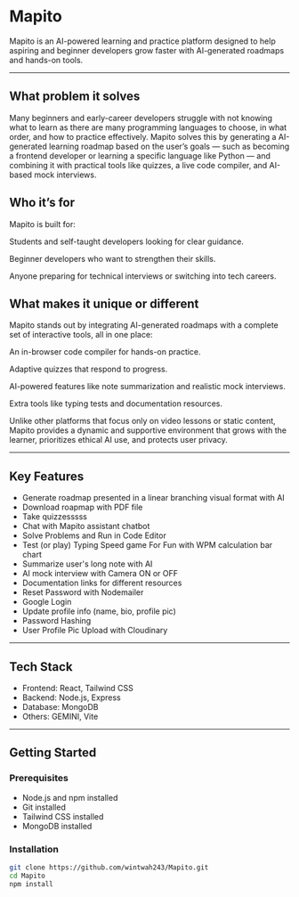 # Mapito
Mapito is an AI-powered learning and practice platform designed to help aspiring and beginner developers grow faster with AI-generated roadmaps and hands-on tools.

---

## What problem it solves
Many beginners and early-career developers struggle with not knowing what to learn as there are many programming languages to choose, in what order, and how to practice effectively. Mapito solves this by generating a AI-generated learning roadmap based on the user’s goals — such as becoming a frontend developer or learning a specific language like Python — and combining it with practical tools like quizzes, a live code compiler, and AI-based mock interviews.

## Who it’s for
Mapito is built for:

Students and self-taught developers looking for clear guidance.

Beginner developers who want to strengthen their skills.

Anyone preparing for technical interviews or switching into tech careers.

## What makes it unique or different
Mapito stands out by integrating AI-generated roadmaps with a complete set of interactive tools, all in one place:

An in-browser code compiler for hands-on practice.

Adaptive quizzes that respond to progress.

AI-powered features like note summarization and realistic mock interviews.

Extra tools like typing tests and documentation resources.

Unlike other platforms that focus only on video lessons or static content, Mapito provides a dynamic and supportive environment that grows with the learner, prioritizes ethical AI use, and protects user privacy.

---

## Key Features
- Generate roadmap presented in a linear branching visual format with AI
- Download roapmap with PDF file
- Take quizzesssss
- Chat with Mapito assistant chatbot
- Solve Problems and Run in Code Editor
- Test (or play) Typing Speed game For Fun with WPM calculation bar chart
- Summarize user's long note with AI
- AI mock interview with Camera ON or OFF
- Documentation links for different resources
- Reset Password with Nodemailer
- Google Login
- Update profile info (name, bio, profile pic)
- Password Hashing
- User Profile Pic Upload with Cloudinary

---

## Tech Stack
- Frontend: React, Tailwind CSS
- Backend: Node.js, Express
- Database: MongoDB
- Others: GEMINI, Vite

---

## Getting Started

### Prerequisites

- Node.js and npm installed
- Git installed
- Tailwind CSS installed
- MongoDB installed

### Installation

```bash
git clone https://github.com/wintwah243/Mapito.git
cd Mapito
npm install


